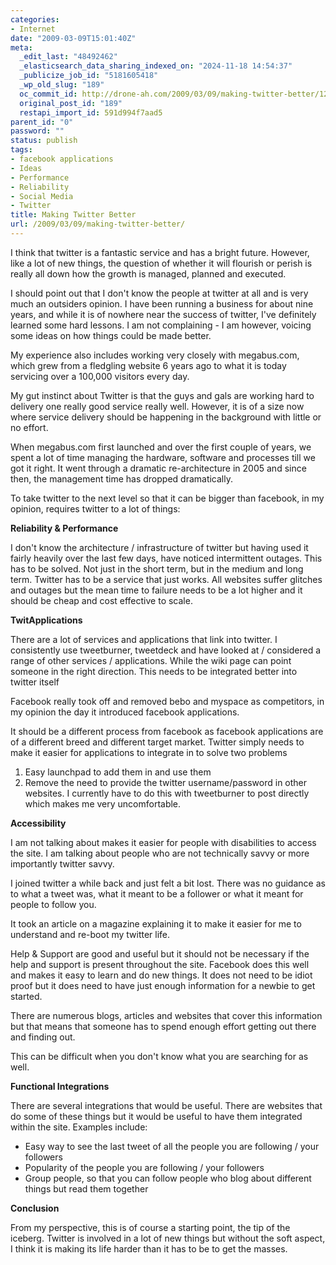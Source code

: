 ```yaml
---
categories:
- Internet
date: "2009-03-09T15:01:40Z"
meta:
  _edit_last: "48492462"
  _elasticsearch_data_sharing_indexed_on: "2024-11-18 14:54:37"
  _publicize_job_id: "5181605418"
  _wp_old_slug: "189"
  oc_commit_id: http://drone-ah.com/2009/03/09/making-twitter-better/1236791943
  original_post_id: "189"
  restapi_import_id: 591d994f7aad5
parent_id: "0"
password: ""
status: publish
tags:
- facebook applications
- Ideas
- Performance
- Reliability
- Social Media
- Twitter
title: Making Twitter Better
url: /2009/03/09/making-twitter-better/
---
```


I think that twitter is a fantastic service and has a bright future. However,
like a lot of new things, the question of whether it will flourish or perish is
really all down how the growth is managed, planned and executed.

I should point out that I don't know the people at twitter at all and is very
much an outsiders opinion. I have been running a business for about nine years,
and while it is of nowhere near the success of twitter, I've definitely learned
some hard lessons. I am not complaining - I am however, voicing some ideas on
how things could be made better.

My experience also includes working very closely with megabus.com, which grew
from a fledgling website 6 years ago to what it is today servicing over a
100,000 visitors every day.

My gut instinct about Twitter is that the guys and gals are working hard to
delivery one really good service really well. However, it is of a size now where
service delivery should be happening in the background with little or no effort.

<!--more-->

When megabus.com first launched and over the first couple of years, we spent a
lot of time managing the hardware, software and processes till we got it right.
It went through a dramatic re-architecture in 2005 and since then, the
management time has dropped dramatically.

To take twitter to the next level so that it can be bigger than facebook, in my
opinion, requires twitter to a lot of things:

**Reliability & Performance**

I don't know the architecture / infrastructure of twitter but having used it
fairly heavily over the last few days, have noticed intermittent outages. This
has to be solved. Not just in the short term, but in the medium and long term.
Twitter has to be a service that just works. All websites suffer glitches and
outages but the mean time to failure needs to be a lot higher and it should be
cheap and cost effective to scale.

**TwitApplications**

There are a lot of services and applications that link into twitter. I
consistently use tweetburner, tweetdeck and have looked at / considered a range
of other services / applications. While the wiki page can point someone in the
right direction. This needs to be integrated better into twitter itself

Facebook really took off and removed bebo and myspace as competitors, in my
opinion the day it introduced facebook applications.

It should be a different process from facebook as facebook applications are of a
different breed and different target market. Twitter simply needs to make it
easier for applications to integrate in to solve two problems

1.  Easy launchpad to add them in and use them
2.  Remove the need to provide the twitter username/password in other websites.
    I currently have to do this with tweetburner to post directly which makes me
    very uncomfortable.

**Accessibility**

I am not talking about makes it easier for people with disabilities to access
the site. I am talking about people who are not technically savvy or more
importantly twitter savvy.

I joined twitter a while back and just felt a bit lost. There was no guidance as
to what a tweet was, what it meant to be a follower or what it meant for people
to follow you.

It took an article on a magazine explaining it to make it easier for me to
understand and re-boot my twitter life.

Help & Support are good and useful but it should not be necessary if the help
and support is present throughout the site. Facebook does this well and makes it
easy to learn and do new things. It does not need to be idiot proof but it does
need to have just enough information for a newbie to get started.

There are numerous blogs, articles and websites that cover this information but
that means that someone has to spend enough effort getting out there and finding
out.

This can be difficult when you don't know what you are searching for as well.

**Functional Integrations**

There are several integrations that would be useful. There are websites that do
some of these things but it would be useful to have them integrated within the
site. Examples include:

- Easy way to see the last tweet of all the people you are following / your
  followers
- Popularity of the people you are following / your followers
- Group people, so that you can follow people who blog about different things
  but read them together

**Conclusion**

From my perspective, this is of course a starting point, the tip of the iceberg.
Twitter is involved in a lot of new things but without the soft aspect, I think
it is making its life harder than it has to be to get the masses.
